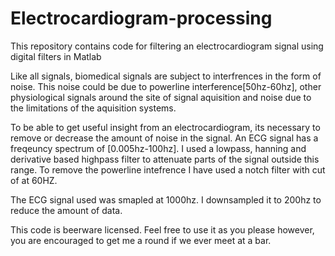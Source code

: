 # Electrocardiogram-processing
This repository contains code for filtering an electrocardiogram signal using digital filters in Matlab

Like all signals, biomedical signals are subject to interfrences in the form of noise. This noise could be due to powerline interference[50hz-60hz],
other physiological signals around the site of signal aquisition and noise due to the limitations of the aquisition systems.

To be able to get useful insight from an electrocardiogram, its necessary to remove or decrease the amount of noise in the signal.
An ECG signal has a freqeuncy spectrum of  [0.005hz-100hz]. I used a lowpass, hanning and derivative based highpass filter to attenuate parts of the signal outside this range.
To remove the powerline intefrence I have used a notch filter with cut of at 60HZ.

The ECG signal used was smapled at 1000hz.
I downsampled it to 200hz to reduce the amount of data.

This code is beerware licensed. Feel free to use it as you please however, you are encouraged to get me a round if we ever meet at a bar.

